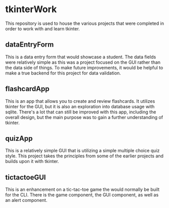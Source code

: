 # tkinterWork

This repository is used to house the various projects that were completed in order to work with and learn tkinter.

## dataEntryForm

This is a data entry form that would showcase a student. The data fields were relatively simple as this was a project focused on the GUI rather than the data side of things. To make future improvements, it would be helpful to make a true backend for this project for data validation.

## flashcardApp

This is an app that allows you to create and review flashcards. It utilizes tkinter for the GUI, but it is also an exploration into database usage with sqlite. There's a lot that can still be improved with this app, including the overall design, but the main purpose was to gain a further understanding of tkinter.

## quizApp

This is a relatively simple GUI that is utilizing a simple multiple choice quiz style. This project takes the principles from some of the earlier projects and builds upon it with tkinter.

## tictactoeGUI

This is an enhancement on a tic-tac-toe game the would normally be built for the CLI. There is the game component, the GUI component, as well as an alert component.
